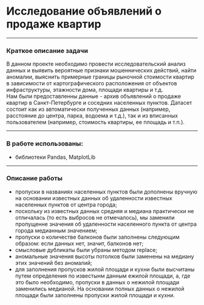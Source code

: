 
# Исследование объявлений о продаже квартир
------------------------------

### Краткое описание задачи

В данном проекте необходимо провести исследовательский анализ данных и выявить вероятные признаки мошеннических действий, найти аномалии, выяснить примерные границы рыночной стоимости квартир в зависимости от картографического расположения от объектов инфраструктуры, этажности дома, площади квартиры и т.д.  
Нам были предоставленны данные - архив объявлений о продаже квартир в Санкт-Петербурге и соседних населенных пунктов. Датасет состоит как из автоматически полученных данных (например, расстояние до центра, парка, водоема и т.д.), так и из вписанных пользователем (например, стоимость квартиры, ее площадь и т.п.). 

----------------------------

### В работе использованы:
- библиотеки Pandas, MatplotLib

------------------------------

### Описание работы

- пропуски в названиях населенных пунктов были дополнены вручную на основании известных данных об удаленности известных населенных пунктов от центра города;
 - поскольку из известных данных средняя и медиана практически не отличалась (то есть выбросов не отмечалось), мы заменили пропущенне значения об удаленности населенного пункта от центра города медианным значением;  
 - пропуски о количестве балконов были заполнены следующим образом: если данных нет, значит, балконов нет;  
 - смысловые дубликаты были убраны методом replace;  
 - аномальные значения высоты потолков были заменены на медиану этих значений без аномалий;  
 - для заполнения пропусков жилой площади и кухни были высчитаны путем определения по известынм данным ежилой площади, а, где это было необходимо, пропуски в данных о нежилой площади заменились медианой. На основании полных данных о нежилой площади были заполнены пропуски жилой площади и кухни.  
